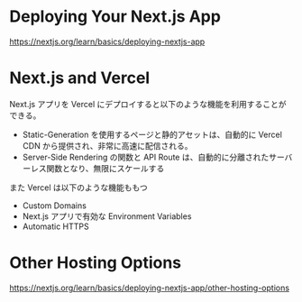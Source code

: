 Deploying Your Next.js App
=

https://nextjs.org/learn/basics/deploying-nextjs-app

Next.js and Vercel
==

Next.js アプリを Vercel にデプロイすると以下のような機能を利用することができる。

* Static-Generation を使用するページと静的アセットは、自動的に Vercel CDN から提供され、非常に高速に配信される。
* Server-Side Rendering の関数と API Route は、自動的に分離されたサーバーレス関数となり、無限にスケールする
  
また Vercel は以下のような機能ももつ

* Custom Domains
* Next.js アプリで有効な Environment Variables
* Automatic HTTPS

Other Hosting Options
==

https://nextjs.org/learn/basics/deploying-nextjs-app/other-hosting-options
